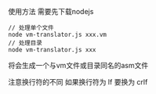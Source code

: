 使用方法
需要先下载nodejs
```
// 处理单个文件
node vm-translator.js xxx.vm
// 处理目录
node vm-translator.js xxx
```
将会生成一个与vm文件或目录同名的asm文件

注意换行符的不同
如果换行符为 lf 要换为 crlf
